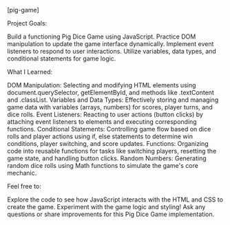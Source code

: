 [pig-game]

Project Goals:

Build a functioning Pig Dice Game using JavaScript.
Practice DOM manipulation to update the game interface dynamically.
Implement event listeners to respond to user interactions.
Utilize variables, data types, and conditional statements for game logic.

What I Learned:

DOM Manipulation: Selecting and modifying HTML elements using document.querySelector, getElementById, and methods like .textContent and .classList.
Variables and Data Types: Effectively storing and managing game data with variables (arrays, numbers) for scores, player turns, and dice rolls.
Event Listeners: Reacting to user actions (button clicks) by attaching event listeners to elements and executing corresponding functions.
Conditional Statements: Controlling game flow based on dice rolls and player actions using if, else statements to determine win conditions, player switching, and score updates.
Functions: Organizing code into reusable functions for tasks like switching players, resetting the game state, and handling button clicks.
Random Numbers: Generating random dice rolls using Math functions to simulate the game's core mechanic.

Feel free to:

Explore the code to see how JavaScript interacts with the HTML and CSS to create the game.
Experiment with the game logic and styling!
Ask any questions or share improvements for this Pig Dice Game implementation.
